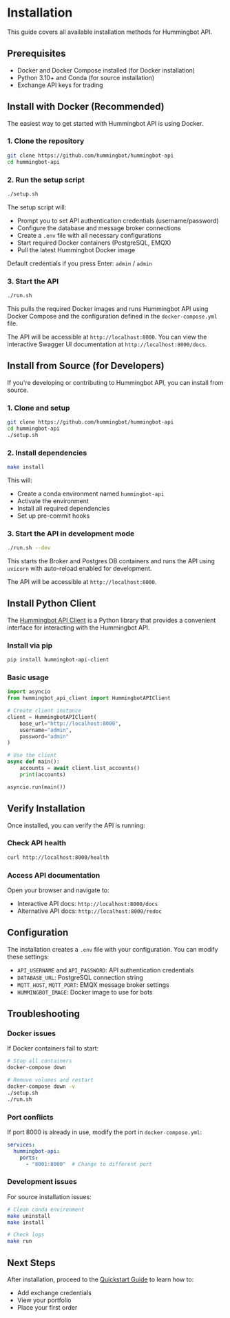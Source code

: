# Installation

This guide covers all available installation methods for Hummingbot API.

## Prerequisites

- Docker and Docker Compose installed (for Docker installation)
- Python 3.10+ and Conda (for source installation)
- Exchange API keys for trading

## Install with Docker (Recommended)

The easiest way to get started with Hummingbot API is using Docker.

### 1. Clone the repository

```bash
git clone https://github.com/hummingbot/hummingbot-api
cd hummingbot-api
```

### 2. Run the setup script

```bash
./setup.sh
```

The setup script will:

- Prompt you to set API authentication credentials (username/password)
- Configure the database and message broker connections
- Create a `.env` file with all necessary configurations
- Start required Docker containers (PostgreSQL, EMQX)
- Pull the latest Hummingbot Docker image

Default credentials if you press Enter: `admin` / `admin`

### 3. Start the API

```bash
./run.sh
```

This pulls the required Docker images and runs Hummingbot API using Docker Compose and the configuration defined in the `docker-compose.yml` file.

The API will be accessible at `http://localhost:8000`. You can view the interactive Swagger UI documentation at `http://localhost:8000/docs`.

## Install from Source (for Developers)

If you're developing or contributing to Hummingbot API, you can install from source.

### 1. Clone and setup

```bash
git clone https://github.com/hummingbot/hummingbot-api
cd hummingbot-api
./setup.sh
```

### 2. Install dependencies

```bash
make install
```

This will:
- Create a conda environment named `hummingbot-api`
- Activate the environment
- Install all required dependencies
- Set up pre-commit hooks

### 3. Start the API in development mode

```bash
./run.sh --dev
```

This starts the Broker and Postgres DB containers and runs the API using `uvicorn` with auto-reload enabled for development.

The API will be accessible at `http://localhost:8000`.

## Install Python Client

The [Hummingbot API Client](https://github.com/hummingbot/hummingbot-api-client) is a Python library that provides a convenient interface for interacting with the Hummingbot API.

### Install via pip

```bash
pip install hummingbot-api-client
```

### Basic usage

```python
import asyncio
from hummingbot_api_client import HummingbotAPIClient

# Create client instance
client = HummingbotAPIClient(
    base_url="http://localhost:8000",
    username="admin",
    password="admin"
)

# Use the client
async def main():
    accounts = await client.list_accounts()
    print(accounts)

asyncio.run(main())
```

## Verify Installation

Once installed, you can verify the API is running:

### Check API health

```bash
curl http://localhost:8000/health
```

### Access API documentation

Open your browser and navigate to:
- Interactive API docs: `http://localhost:8000/docs`
- Alternative API docs: `http://localhost:8000/redoc`

## Configuration

The installation creates a `.env` file with your configuration. You can modify these settings:

- `API_USERNAME` and `API_PASSWORD`: API authentication credentials
- `DATABASE_URL`: PostgreSQL connection string
- `MQTT_HOST`, `MQTT_PORT`: EMQX message broker settings
- `HUMMINGBOT_IMAGE`: Docker image to use for bots

## Troubleshooting

### Docker issues

If Docker containers fail to start:

```bash
# Stop all containers
docker-compose down

# Remove volumes and restart
docker-compose down -v
./setup.sh
./run.sh
```

### Port conflicts

If port 8000 is already in use, modify the port in `docker-compose.yml`:

```yaml
services:
  hummingbot-api:
    ports:
      - "8001:8000"  # Change to different port
```

### Development issues

For source installation issues:

```bash
# Clean conda environment
make uninstall
make install

# Check logs
make run
```

## Next Steps

After installation, proceed to the [Quickstart Guide](/hummingbot-api/quickstart) to learn how to:
- Add exchange credentials
- View your portfolio
- Place your first order
